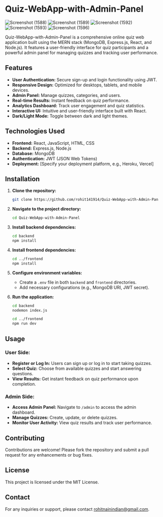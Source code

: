 # Quiz-WebApp-with-Admin-Panel

![Screenshot (1588)](https://github.com/user-attachments/assets/09039b5f-d0e4-40cd-ad67-3c0e525ba40f)
![Screenshot (1589)](https://github.com/user-attachments/assets/1013837f-9c61-44d4-9b95-40cd9449be5d)
![Screenshot (1592)](https://github.com/user-attachments/assets/6cec6911-c1c7-4856-b086-6d8bb884993a)
![Screenshot (1593)](https://github.com/user-attachments/assets/b6bf065a-f557-4746-83d8-eac10c8af009)
![Screenshot (1596)](https://github.com/user-attachments/assets/9233a89b-be11-49c7-98bd-d99dad936c6a)



Quiz-WebApp-with-Admin-Panel is a comprehensive online quiz web application built using the MERN stack (MongoDB, Express.js, React, and Node.js). It features a user-friendly interface for quiz participants and a powerful admin panel for managing quizzes and tracking user performance.

## Features

- **User Authentication:** Secure sign-up and login functionality using JWT.
- **Responsive Design:** Optimized for desktops, tablets, and mobile devices.
- **Admin Panel:** Manage quizzes, categories, and users.
- **Real-time Results:** Instant feedback on quiz performance.
- **Analytics Dashboard:** Track user engagement and quiz statistics.
- **Interactive UI:** Intuitive and user-friendly interface built with React.
- **Dark/Light Mode:** Toggle between dark and light themes.

## Technologies Used

- **Frontend:** React, JavaScript, HTML, CSS
- **Backend:** Express.js, Node.js
- **Database:** MongoDB
- **Authentication:** JWT (JSON Web Tokens)
- **Deployment:** [Specify your deployment platform, e.g., Heroku, Vercel]

## Installation

1. **Clone the repository:**
    ```bash
    git clone https://github.com/rohit141914/Quiz-WebApp-with-Admin-Panel.git
    ```
2. **Navigate to the project directory:**
    ```bash
    cd Quiz-WebApp-with-Admin-Panel
    ```
3. **Install backend dependencies:**
    ```bash
    cd backend
    npm install
    ```
4. **Install frontend dependencies:**
    ```bash
    cd ../frontend
    npm install
    ```
5. **Configure environment variables:**
    - Create a `.env` file in both `backend` and `frontend` directories.
    - Add necessary configurations (e.g., MongoDB URI, JWT secret).

6. **Run the application:**
    ```bash
    cd backend
    nodemon index.js
    ```
    ```bash
    cd ../frontend
    npm run dev
    ```

## Usage

### User Side:
- **Register or Log In:** Users can sign up or log in to start taking quizzes.
- **Select Quiz:** Choose from available quizzes and start answering questions.
- **View Results:** Get instant feedback on quiz performance upon completion.

### Admin Side:
- **Access Admin Panel:** Navigate to `/admin` to access the admin dashboard.
- **Manage Quizzes:** Create, update, or delete quizzes.
- **Monitor User Activity:** View quiz results and track user performance.

## Contributing

Contributions are welcome! Please fork the repository and submit a pull request for any enhancements or bug fixes.

## License

This project is licensed under the MIT License.

## Contact

For any inquiries or support, please contact [rohitnainindian@gmail.com](mailto:youremail@example.com).
